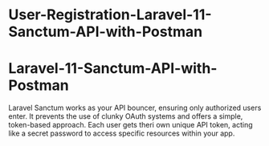 # User-Registration-Laravel-11-Sanctum-API-with-Postman
<h1>Laravel-11-Sanctum-API-with-Postman</h1>

Laravel Sanctum works as your API bouncer, ensuring only authorized users enter. It prevents the use of clunky OAuth systems and offers a simple, token-based approach. Each user gets theri own unique API token, acting like a secret password to access specific resources within your app.


